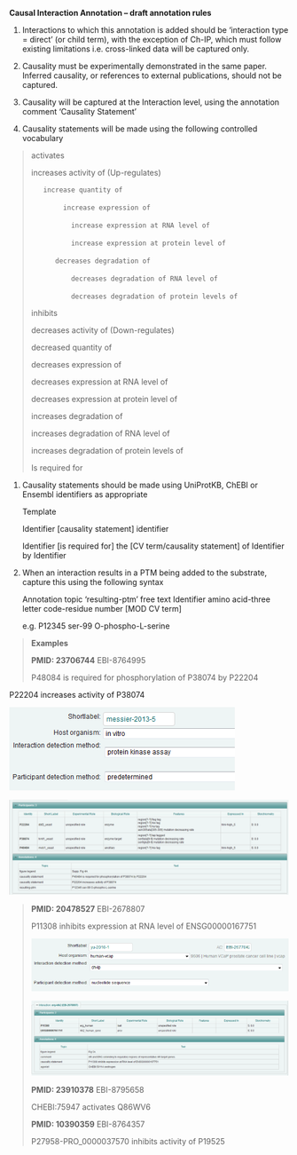 **Causal Interaction Annotation – draft annotation rules**

1.  Interactions to which this annotation is added should be ‘interaction type = direct’ (or child term), with the exception of Ch-IP, which must follow existing limitations i.e. cross-linked data will be captured only.

2.  Causality must be experimentally demonstrated in the same paper. Inferred causality, or references to external publications, should not be captured.

3.  Causality will be captured at the Interaction level, using the annotation comment ‘Causality Statement’

4.  Causality statements will be made using the following controlled vocabulary

> activates
>
>    increases activity of (Up-regulates)
>
>        increase quantity of
>
>             increase expression of
>
>               increase expression at RNA level of
>
>               increase expression at protein level of
>
>           decreases degradation of
>
>               decreases degradation of RNA level of
>
>               decreases degradation of protein levels of
>
> inhibits
>
> decreases activity of (Down-regulates)
>
> decreased quantity of
>
> decreases expression of
>
> decreases expression at RNA level of
>
> decreases expression at protein level of
>
> increases degradation of
>
> increases degradation of RNA level of
>
> increases degradation of protein levels of
>
> Is required for

1.  Causality statements should be made using UniProtKB, ChEBI or Ensembl identifiers as appropriate

    Template

    Identifier [causality statement] identifier

    Identifier [is required for] the [CV term/causality statement] of Identifier by Identifier

2.  When an interaction results in a PTM being added to the substrate, capture this using the following syntax

    Annotation topic ‘resulting-ptm’ free text Identifier amino acid-three letter code-residue number [MOD CV term]

    e.g. P12345 ser-99 O-phospho-L-serine

> **Examples**
>
> **PMID: 23706744** EBI-8764995
>
> P48084 is required for phosphorylation of P38074 by P22204

P22204 increases activity of P38074

![](images/media/image1.png)

![](images/media/image2.png)

> **PMID: 20478527** EBI-2678807
>
> P11308 inhibits expression at RNA level of ENSG00000167751
>
> ![](images/media/image3.png)
>
> ![](images/media/image4.png)
>
> **PMID: 23910378** EBI-8795658
>
> CHEBI:75947 activates Q86WV6
>
> **PMID: 10390359** EBI-8764357
>
> P27958-PRO\_0000037570 inhibits activity of P19525
